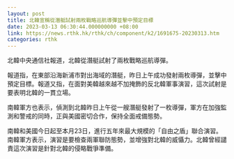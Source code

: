 ```yaml
---
layout: post
title: 北韓宣稱從潛艇試射兩枚戰略巡航導彈並擊中預定目標
date: 2023-03-13 06:30:44.000000000 +08:00
link: https://news.rthk.hk/rthk/ch/component/k2/1691675-20230313.htm
categories: rthk
---
```


北韓中央通信社報道，北韓從潛艇試射了兩枚戰略巡航導彈。

報道指，在東部沿海新浦市對出海域的潛艇，昨日上午成功發射兩枚導彈，並擊中預定目標。報道又指，在面對美韓越來越不加掩飾的反北韓軍事演習，這次試射是要表明北韓的一貫立場。

南韓軍方也表示，偵測到北韓昨日上午從一艘潛艇發射了一枚導彈，軍方在加強監測和警戒的同時，正與美國密切合作，保持全面戒備態勢。

南韓和美國今日起至本月23日，進行五年來最大規模的「自由之盾」聯合演習。南韓軍方表示，演習是要檢查兩軍聯防態勢，並增強對北韓的威懾力。北韓曾經譴責這次演習是針對北韓的侵略戰爭準備。
